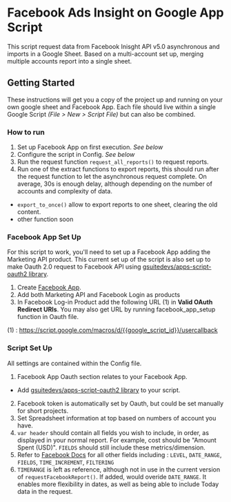 # Facebook Ads Insight on Google App Script

This script request data from Facebook Inisght API v5.0 asynchronous and imports in a Google Sheet. Based on a multi-account set up, merging multiple accounts report into a single sheet.  

## Getting Started

These instructions will get you a copy of the project up and running on your own google sheet and Facebook App. Each file should live within a single Google Script *(File > New > Script File)* but can also be combined. 

### How to run

1. Set up Facebook App on first execution. *See below*
2. Configure the script in Config. *See below*
3. Run the request function `request_all_reports()` to request reports. 
4. Run one of the extract functions to export reports, this should run after the request function to let the asynchronous request complete. On average, 30s is enough delay, although depending on the number of accounts and complexity of data. 
  -  `export_to_once()` allow to export reports to one sheet, clearing the old content.
  -  other function soon

### Facebook App Set Up

For this script to work, you'll need to set up a Facebook App adding the Marketing API product. 
This current set up of the script is also set up to make Oauth 2.0 request to Facebook API using [gsuitedevs/apps-script-oauth2 library](https://github.com/gsuitedevs/apps-script-oauth2/blob/master/samples/Facebook.gs).

1. Create [Facebook App](https://developers.facebook.com/apps/). 
2. Add both Marketing API and Facebook Login as products
3. In Facebook Log-in Product add the following URL (1) in **Valid OAuth Redirect URIs**. You may also get URL by running facebook_app_setup function in Oauth file. 

(1) : https://script.google.com/macros/d/{{google_script_id}}/usercallback

### Script Set Up

All settings are contained within the Config file. 

1. Facebook App Oauth section relates to your Facebook App. 
  - Add [gsuitedevs/apps-script-oauth2 library](https://github.com/gsuitedevs/apps-script-oauth2/blob/master/samples/Facebook.gs) to your script.
2. Facebook token is automatically set by Oauth, but could be set manually for short projects. 
3. Set Spreadsheet information at top based on numbers of account you have. 
4. `var header` should contain all fields you wish to include, in order, as displayed in your normal report. For example, cost should be "Amount Spent (USD)". `FIELDS` should still include these metrics/dimension. 
5. Refer to [Facebook Docs](https://developers.facebook.com/docs/marketing-api/insights/parameters/v5.0)  for all other fields including : `LEVEL`, `DATE_RANGE`, `FIELDS`, `TIME_INCREMENT`, `FILTERING`
6. `TIMERANGE` is left as reference, although not in use in the current version of `requestFacebookReport()`. If added, would overide `DATE_RANGE`. It enables more flexibility in dates, as well as being able to include Today data in the request. 
